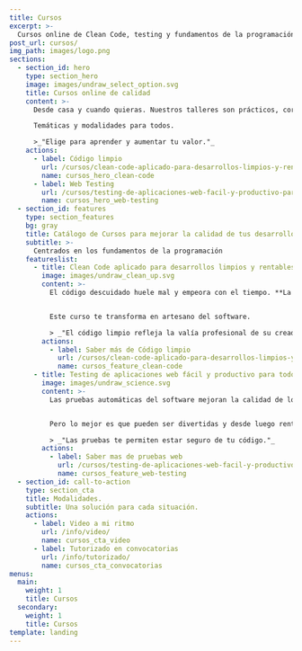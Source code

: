 ```yaml
---
title: Cursos
excerpt: >-
  Cursos online de Clean Code, testing y fundamentos de la programación.
post_url: cursos/
img_path: images/logo.png
sections:
  - section_id: hero
    type: section_hero
    image: images/undraw_select_option.svg
    title: Cursos online de calidad
    content: >-
      Desde casa y cuando quieras. Nuestros talleres son prácticos, cortos y eficaces.

      Temáticas y modalidades para todos.

      >_"Elige para aprender y aumentar tu valor."_
    actions:
      - label: Código limpio
        url: /cursos/clean-code-aplicado-para-desarrollos-limpios-y-rentables/
        name: cursos_hero_clean-code
      - label: Web Testing
        url: /cursos/testing-de-aplicaciones-web-facil-y-productivo-para-todos/
        name: cursos_hero_web-testing
  - section_id: features
    type: section_features
    bg: gray
    title: Catálogo de Cursos para mejorar la calidad de tus desarrollos
    subtitle: >-
      Centrados en los fundamentos de la programación
    featureslist:
      - title: Clean Code aplicado para desarrollos limpios y rentables
        image: images/undraw_clean_up.svg
        content: >-
          El código descuidado huele mal y empeora con el tiempo. **La artesanía del software cuida la escritura para crear código limpio**.


          Este curso te transforma en artesano del software.

          > _"El código limpio refleja la valía profesional de su creador."_
        actions:
          - label: Saber más de Código limpio
            url: /cursos/clean-code-aplicado-para-desarrollos-limpios-y-rentables/
            name: cursos_feature_clean-code
      - title: Testing de aplicaciones web fácil y productivo para todos
        image: images/undraw_science.svg
        content: >-
          Las pruebas automáticas del software mejoran la calidad de los programas. **Los tests descubren bugs y reducen los tiempos de mantenimiento**.


          Pero lo mejor es que pueden ser divertidas y desde luego rentables.

          > _"Las pruebas te permiten estar seguro de tu código."_
        actions:
          - label: Saber mas de pruebas web
            url: /cursos/testing-de-aplicaciones-web-facil-y-productivo-para-todos/
            name: cursos_feature_web-testing
  - section_id: call-to-action
    type: section_cta
    title: Modalidades.
    subtitle: Una solución para cada situación.
    actions:
      - label: Video a mi ritmo
        url: /info/video/
        name: cursos_cta_video
      - label: Tutorizado en convocatorias
        url: /info/tutorizado/
        name: cursos_cta_convocatorias
menus:
  main:
    weight: 1
    title: Cursos
  secondary:
    weight: 1
    title: Cursos
template: landing
---
```


